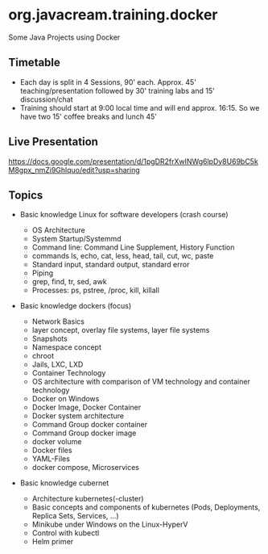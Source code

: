 # org.javacream.training.docker
Some Java Projects using Docker

## Timetable

* Each day is split in 4  Sessions, 90' each. Approx. 45' teaching/presentation followed by 30' training labs and 15' discussion/chat
* Training should start at 9:00 local time and will end approx. 16:15. So we have two 15' coffee breaks and lunch 45' 

## Live Presentation

https://docs.google.com/presentation/d/1pgDR2frXwINWg6lpDy8U69bC5kM8gpx_nmZi9Ghlquo/edit?usp=sharing

## Topics

* Basic knowledge Linux for software developers (crash course)
  * OS Architecture
  * System Startup/Systemmd
  * Command line: Command Line Supplement, History Function
  * commands ls, echo, cat, less, head, tail, cut, wc, paste
  * Standard input, standard output, standard error
  * Piping
  * grep, find, tr, sed, awk
  * Processes: ps, pstree, /proc, kill, killall
 

* Basic knowledge dockers (focus)
  * Network Basics
  * layer concept, overlay file systems, layer file systems
  * Snapshots
  * Namespace concept
  * chroot
  * Jails, LXC, LXD
  * Container Technology
  * OS architecture with comparison of VM technology and container technology
  * Docker on Windows
  * Docker Image, Docker Container
  * Docker system architecture
  * Command Group docker container
  * Command Group docker image
  * docker volume
  * Docker files
  * YAML-Files
  * docker compose, Microservices
* Basic knowledge cubernet
  * Architecture kubernetes(-cluster)
  * Basic concepts and components of kubernetes (Pods, Deployments, Replica Sets, Services, ...)
  * Minikube under Windows on the Linux-HyperV
  * Control with kubectl
  * Helm primer
